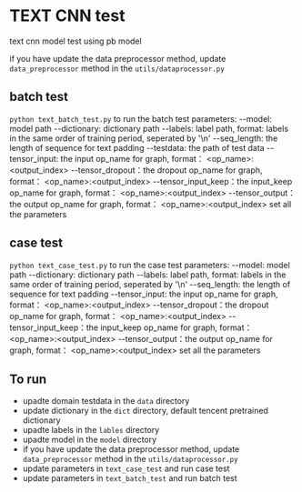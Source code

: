 # TEXT CNN test


text cnn model test using pb model

if you have update the data preprocessor method, update `data_preprocessor` method in the `utils/dataprocessor.py`

## batch test
`python text_batch_test.py` to run the batch test
parameters:
  --model: model path
  --dictionary: dictionary path
  --labels: label path, format: labels in the same order of training period, seperated by '\n'
  --seq_length: the length of sequence for text padding
  --testdata: the path of test data
  --tensor_input: the input op_name for graph, format： <op_name>:<output_index>
  --tensor_dropout：the dropout op_name for graph, format： <op_name>:<output_index>
  --tensor_input_keep：the input_keep op_name for graph, format： <op_name>:<output_index>
  --tensor_output：the output op_name for graph, format： <op_name>:<output_index>
  set all the parameters

## case test
`python text_case_test.py` to run the case test
parameters:
  --model: model path
  --dictionary: dictionary path
  --labels: label path, format: labels in the same order of training period, seperated by '\n'
  --seq_length: the length of sequence for text padding
  --tensor_input: the input op_name for graph, format： <op_name>:<output_index>
  --tensor_dropout：the dropout op_name for graph, format： <op_name>:<output_index>
  --tensor_input_keep：the input_keep op_name for graph, format： <op_name>:<output_index>
  --tensor_output：the output op_name for graph, format： <op_name>:<output_index>
  set all the parameters

## To run

- upadte domain testdata in the `data` directory
- update dictionary in the `dict` directory, default tencent pretrained dictionary
- upadte labels in the `lables` directory
- upadte model in the `model` directory
- if you have update the data preprocessor method, update `data_preprocessor` method in the `utils/dataprocessor.py`
- update parameters in `text_case_test` and run case test
- update parameters in `text_batch_test` and run batch test
